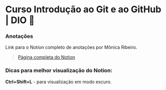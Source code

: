 # Curso Introdução ao Git e ao GitHub | DIO  :pencil:

### Anotações 

Link para o Notion completo de anotações por Mônica Ribeiro.

>  [Página completa do Notion](https://fuzzy-sardine-4cd.notion.site/DIO-Introdu-o-ao-Git-e-ao-GitHub-0e3471cbbf1b4216a6a0879a31f9f855)



### Dicas para melhor visualização do Notion:

**Ctrl+Shift+L** - para visualização em modo escuro.